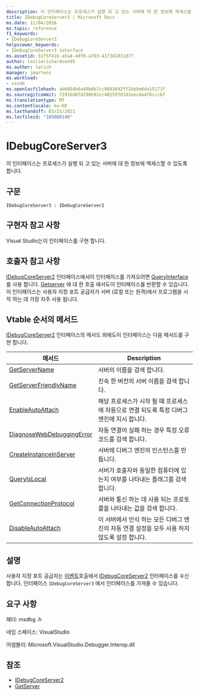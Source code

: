 ```yaml
---
description: 이 인터페이스는 프로세스가 실행 되 고 있는 서버에 대 한 정보에 액세스할 수 있도록 합니다.
title: IDebugCoreServer3 | Microsoft Docs
ms.date: 11/04/2016
ms.topic: reference
f1_keywords:
- IDebugCoreServer3
helpviewer_keywords:
- IDebugCoreServer3 interface
ms.assetid: 51f5f41b-a5a4-4df0-a703-41f3d1811d7f
author: leslierichardson95
ms.author: lerich
manager: jmartens
ms.workload:
- vssdk
ms.openlocfilehash: ab605db6a49b8b7cc9893692ff1bb9e6da15171f
ms.sourcegitcommit: f2916d8fd296b92cc402597d1d1eecda4f6cccbf
ms.translationtype: MT
ms.contentlocale: ko-KR
ms.lasthandoff: 03/25/2021
ms.locfileid: "105088148"
---
```

# <a name="idebugcoreserver3"></a>IDebugCoreServer3
이 인터페이스는 프로세스가 실행 되 고 있는 서버에 대 한 정보에 액세스할 수 있도록 합니다.

## <a name="syntax"></a>구문

```
IDebugCoreServer3 : IDebugCoreServer2
```

## <a name="notes-for-implementers"></a>구현자 참고 사항
 Visual Studio는이 인터페이스를 구현 합니다.

## <a name="notes-for-callers"></a>호출자 참고 사항
 [IDebugCoreServer2](../../../extensibility/debugger/reference/idebugcoreserver2.md) 인터페이스에서이 인터페이스를 가져오려면 [QueryInterface](/cpp/atl/queryinterface) 를 사용 합니다. [Getserver](../../../extensibility/debugger/reference/idebugdefaultport2-getserver.md) 에 대 한 호출 에서도이 인터페이스를 반환할 수 있습니다. 이 인터페이스는 사용자 지정 포트 공급자가 서버 (로컬 또는 원격)에서 프로그램을 시작 하는 데 가장 자주 사용 됩니다.

## <a name="methods-in-vtable-order"></a>Vtable 순서의 메서드
 [IDebugCoreServer2](../../../extensibility/debugger/reference/idebugcoreserver2.md) 인터페이스의 메서드 외에도이 인터페이스는 다음 메서드를 구현 합니다.

|메서드|Description|
|------------|-----------------|
|[GetServerName](../../../extensibility/debugger/reference/idebugcoreserver3-getservername.md)|서버의 이름을 검색 합니다.|
|[GetServerFriendlyName](../../../extensibility/debugger/reference/idebugcoreserver3-getserverfriendlyname.md)|친숙 한 버전의 서버 이름을 검색 합니다.|
|[EnableAutoAttach](../../../extensibility/debugger/reference/idebugcoreserver3-enableautoattach.md)|해당 프로세스가 시작 될 때 프로세스에 자동으로 연결 되도록 특정 디버그 엔진에 지시 합니다.|
|[DiagnoseWebDebuggingError](../../../extensibility/debugger/reference/idebugcoreserver3-diagnosewebdebuggingerror.md)|자동 연결이 실패 하는 경우 특정 오류 코드를 검색 합니다.|
|[CreateInstanceInServer](../../../extensibility/debugger/reference/idebugcoreserver3-createinstanceinserver.md)|서버에 디버그 엔진의 인스턴스를 만듭니다.|
|[QueryIsLocal](../../../extensibility/debugger/reference/idebugcoreserver3-queryislocal.md)|서버가 호출자와 동일한 컴퓨터에 있는지 여부를 나타내는 플래그를 검색 합니다.|
|[GetConnectionProtocol](../../../extensibility/debugger/reference/idebugcoreserver3-getconnectionprotocol.md)|서버와 통신 하는 데 사용 되는 프로토콜을 나타내는 값을 검색 합니다.|
|[DisableAutoAttach](../../../extensibility/debugger/reference/idebugcoreserver3-disableautoattach.md)|이 서버에서 인식 하는 모든 디버그 엔진의 자동 연결 설정을 모두 사용 하지 않도록 설정 합니다.|

## <a name="remarks"></a>설명
 사용자 지정 포트 공급자는 [이벤트](../../../extensibility/debugger/reference/idebugportevents2-event.md)호출에서 [IDebugCoreServer2](../../../extensibility/debugger/reference/idebugcoreserver2.md) 인터페이스를 수신 합니다. 인터페이스 `IDebugCoreServer3` 에서 인터페이스를 가져올 수 있습니다.

## <a name="requirements"></a>요구 사항
 헤더: msdbg .h

 네임 스페이스: VisualStudio

 어셈블리: Microsoft.VisualStudio.Debugger.Interop.dll

## <a name="see-also"></a>참조
- [IDebugCoreServer2](../../../extensibility/debugger/reference/idebugcoreserver2.md)
- [GetServer](../../../extensibility/debugger/reference/idebugdefaultport2-getserver.md)
